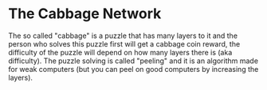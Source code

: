# The Cabbage Network

The so called "cabbage" is a puzzle that has many layers to it and the person who solves this puzzle first will get a cabbage coin reward, the difficulty of the puzzle will depend on how many layers there is (aka difficulty). The puzzle solving is called "peeling" and it is an algorithm made for weak computers (but you can peel on good computers by increasing the layers).